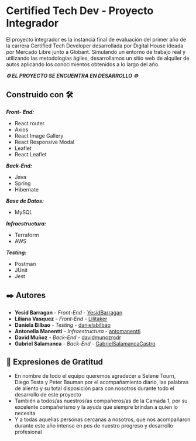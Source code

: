 # Certified Tech Dev - Proyecto Integrador

El proyecto integrador es la instancia final de evaluación del primer año de la carrera Certified Tech Developer desarrollada por Digital House ideada por Mercado Libre junto a Globant. Simulando un entorno de trabajo real y utilizando las metodologías ágiles, desarrollamos un sitio web de alquiler de autos aplicando los conocimientos obtenidos a lo largo del año.

_**⚙️ EL PROYECTO SE ENCUENTRA EN DESARROLLO ⚙️**_


## Construido con 🛠️

**_Front- End:_**
- React router
- Axios
- React Image Gallery
- React Responsive Modal
- Leaflet
- React Leaflet


**_Back-End:_**
- Java
- Spring
- Hibernate


**_Base de Datos:_**
- MySQL

**_Infraestructura:_**
- Terraform 
- AWS


**_Testing:_**
- Postman
- JUnit
- Jest


## ✒️ Autores 

* **Yesid Barragan** - *Front-End* - [YesidBarragan](https://github.com/YesidBarragan)
* **Liliana Vasquez** - *Front-End* - [Lilitaker](https://gitlab.com/Lilitaker)
* **Daniela Bilbao** - *Testing* - [danielabilbao](https://github.com/danielabilbao)
* **Antonella Manentti** - *Infraestructura* - [antomanentti](https://github.com/antomanentti)
* **David Muñoz** - *Back-End* - [davidmunozrodr](https://github.com/davidmunozrodr)
* **Gabriel Salamanca** - *Back-End* - [GabrielSalamancaCastro](https://github.com/GabrielSalamancaCastro)

## 🎁 Expresiones de Gratitud 
* En nombre de todo el equipo queremos agradecer a Selene Tourn, Diego Testa y Peter Bauman por el acompañamiento diario, las palabras de aliento y su total disposición para con nosotros durante todo el desarrollo de este proyecto
* También a todos/as nuestros/as compañeros/as de la Camada 1, por su excelente compañerismo y la ayuda que siempre brindan a quien lo necesita
* Y a todas aquellas personas cercanas a nosotros, que nos acompañaron durante este año intenso en pos de nuestro progreso y desarrollo profesional
